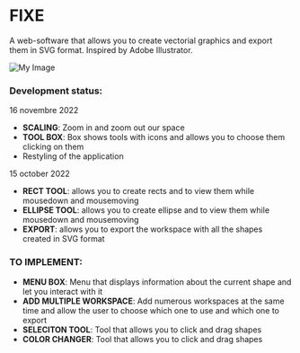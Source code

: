 # FIXE
A web-software that allows you to create vectorial graphics and export them in SVG format.
Inspired by Adobe Illustrator.

![My Image](FIXEimg)

### Development status:
  16 novembre 2022
  - **SCALING**: Zoom in and zoom out our space 
  - **TOOL BOX**: Box shows tools with icons and allows you to choose them clicking on them
  - Restyling of the application
    
15 october 2022
  - **RECT TOOL**: allows you to create rects and to view them while mousedown and mousemoving
  - **ELLIPSE TOOL**: allows you to create ellipse and to view them while mousedown and mousemoving
  - **EXPORT**: allows you to export the workspace with all the shapes created in SVG format

### TO IMPLEMENT:
  - **MENU BOX**: Menu that displays information about the current shape and let you interact with it
  - **ADD MULTIPLE WORKSPACE**: Add numerous workspaces at the same time and allow the user to choose which one to use and which one to export
  - **SELECITON TOOL**: Tool that allows you to click and drag shapes
  - **COLOR CHANGER**: Tool that allows you to click and drag shapes
